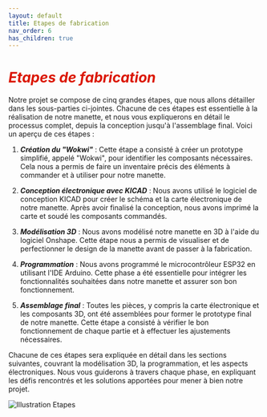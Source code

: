 ```yaml
---
layout: default
title: Etapes de fabrication
nav_order: 6
has_children: true
---
```


# <span style="color:#DB1702">_Etapes de fabrication_</span>

Notre projet se compose de cinq grandes étapes, que nous allons détailler dans les sous-parties ci-jointes. Chacune de ces étapes est essentielle à la réalisation de notre manette, et nous vous expliquerons en détail le processus complet, depuis la conception jusqu'à l'assemblage final. Voici un aperçu de ces étapes :

1. _**Création du "Wokwi"**_ : Cette étape a consisté à créer un prototype simplifié, appelé "Wokwi", pour identifier les composants nécessaires. Cela nous a permis de faire un inventaire précis des éléments à commander et à utiliser pour notre manette.

2. _**Conception électronique avec KICAD**_ : Nous avons utilisé le logiciel de conception KICAD pour créer le schéma et la carte électronique de notre manette. Après avoir finalisé la conception, nous avons imprimé la carte et soudé les composants commandés.

3. _**Modélisation 3D**_ : Nous avons modélisé notre manette en 3D à l'aide du logiciel Onshape. Cette étape nous a permis de visualiser et de perfectionner le design de la manette avant de passer à la fabrication.

4. _**Programmation**_ : Nous avons programmé le microcontrôleur ESP32 en utilisant l'IDE Arduino. Cette phase a été essentielle pour intégrer les fonctionnalités souhaitées dans notre manette et assurer son bon fonctionnement.

5. _**Assemblage final**_ : Toutes les pièces, y compris la carte électronique et les composants 3D, ont été assemblées pour former le prototype final de notre manette. Cette étape a consisté à vérifier le bon fonctionnement de chaque partie et à effectuer les ajustements nécessaires.

Chacune de ces étapes sera expliquée en détail dans les sections suivantes, couvrant la modélisation 3D, la programmation, et les aspects électroniques. Nous vous guiderons à travers chaque phase, en expliquant les défis rencontrés et les solutions apportées pour mener à bien notre projet.

![Illustration Etapes](images/image10.png)
